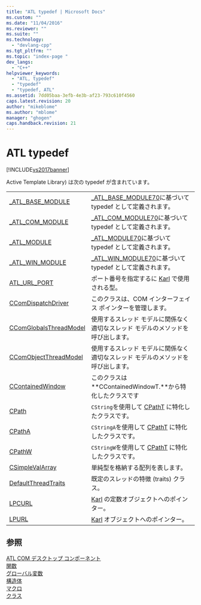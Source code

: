 ```yaml
---
title: "ATL typedef | Microsoft Docs"
ms.custom: ""
ms.date: "11/04/2016"
ms.reviewer: ""
ms.suite: ""
ms.technology: 
  - "devlang-cpp"
ms.tgt_pltfrm: ""
ms.topic: "index-page "
dev_langs: 
  - "C++"
helpviewer_keywords: 
  - "ATL, typedef"
  - "typedef"
  - "typedef, ATL"
ms.assetid: 7dd05baa-3efb-4e3b-af23-793c610f4560
caps.latest.revision: 20
author: "mikeblome"
ms.author: "mblome"
manager: "ghogen"
caps.handback.revision: 21
---
```

# ATL typedef
[!INCLUDE[vs2017banner](../../assembler/inline/includes/vs2017banner.md)]

Active Template Library\) は次の typedef が含まれています。  
  
|||  
|-|-|  
|[\_ATL\_BASE\_MODULE](../Topic/_ATL_BASE_MODULE.md)|[\_ATL\_BASE\_MODULE70](../Topic/_ATL_BASE_MODULE70%20Structure.md)に基づいて typedef として定義されます。|  
|[\_ATL\_COM\_MODULE](../Topic/_ATL_COM_MODULE.md)|[\_ATL\_COM\_MODULE70](../../atl/reference/atl-com-module70-structure.md)に基づいて typedef として定義されます。|  
|[\_ATL\_MODULE](../Topic/_ATL_MODULE.md)|[\_ATL\_MODULE70](../../atl/reference/atl-module70-structure.md)に基づいて typedef として定義されます。|  
|[\_ATL\_WIN\_MODULE](../Topic/_ATL_WIN_MODULE.md)|[\_ATL\_WIN\_MODULE70](../../atl/reference/atl-win-module70-structure.md)に基づいて typedef として定義されます。|  
|[ATL\_URL\_PORT](../Topic/ATL_URL_PORT.md)|ポート番号を指定するに [Karl](../../atl/reference/curl-class.md) で使用される型。|  
|[CComDispatchDriver](../Topic/CComDispatchDriver.md)|このクラスは、COM インターフェイス ポインターを管理します。|  
|[CComGlobalsThreadModel](../Topic/CComGlobalsThreadModel.md)|使用するスレッド モデルに関係なく適切なスレッド モデルのメソッドを呼び出します。|  
|[CComObjectThreadModel](../Topic/CComObjectThreadModel.md)|使用するスレッド モデルに関係なく適切なスレッド モデルのメソッドを呼び出します。|  
|[CContainedWindow](../Topic/CContainedWindow.md)|このクラスは **CContainedWindowT.**から特化したクラスです|  
|[CPath](../Topic/CPath.md)|`CString`を使用して [CPathT](../../atl/reference/cpatht-class.md) に特化したクラスです。|  
|[CPathA](../Topic/CPathA.md)|`CStringA`を使用して [CPathT](../../atl/reference/cpatht-class.md) に特化したクラスです。|  
|[CPathW](../Topic/CPathW.md)|`CStringW`を使用して [CPathT](../../atl/reference/cpatht-class.md) に特化したクラスです。|  
|[CSimpleValArray](../Topic/CSimpleValArray.md)|単純型を格納する配列を表します。|  
|[DefaultThreadTraits](../../atl/reference/atl-typedefs.md)|既定のスレッドの特徴 \(traits\) クラス。|  
|[LPCURL](../Topic/LPCURL.md)|[Karl](../../atl/reference/curl-class.md) の定数オブジェクトへのポインター。|  
|[LPURL](../Topic/LPURL.md)|[Karl](../../atl/reference/curl-class.md) オブジェクトへのポインター。|  
  
## 参照  
 [ATL COM デスクトップ コンポーネント](../../atl/atl-com-desktop-components.md)   
 [関数](../../atl/reference/atl-functions.md)   
 [グローバル変数](../Topic/ATL%20Global%20Variables.md)   
 [構造体](../../atl/reference/atl-structures.md)   
 [マクロ](../../atl/reference/atl-macros.md)   
 [クラス](../../atl/reference/atl-classes.md)